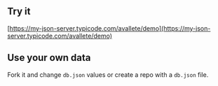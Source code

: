 ## Try it

[https://my-json-server.typicode.com/avallete/demo](https://my-json-server.typicode.com/avallete/demo)

## Use your own data

Fork it and change `db.json` values or create a repo with a `db.json` file.
